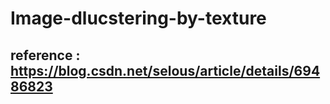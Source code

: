 # Image-dlucstering-by-texture
##  reference : https://blog.csdn.net/selous/article/details/69486823
